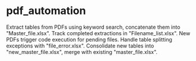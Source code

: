 # pdf_automation
Extract tables from PDFs using keyword search, concatenate them into "Master_file.xlsx". Track completed extractions in "Filename_list.xlsx". New PDFs trigger code execution for pending files. Handle table splitting exceptions with "file_error.xlsx". Consolidate new tables into "new_master_file.xlsx", merge with existing "master_file.xlsx".
